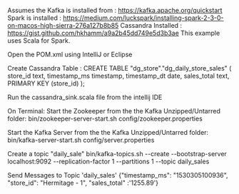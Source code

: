 Assumes the Kafka is installed from : https://kafka.apache.org/quickstart
Spark is installed : https://medium.com/luckspark/installing-spark-2-3-0-on-macos-high-sierra-276a127b8b85
Cassandra Installed : https://gist.github.com/hkhamm/a9a2b45dd749e5d3b3ae
This example uses Scala for Spark.

Open the POM.xml using IntelliJ or Eclipse

Create Cassandra Table :
CREATE TABLE "dg_store"."dg_daily_store_sales" (
	 store_id text,
     timestamp_ms timestamp,
     timestamp_dt date,
     sales_total  text,
	PRIMARY KEY (store_id)
);

Run the cassandra_sink.scala file from the intellij IDE

On Terminal:
Start the Zookeeper from the the Kafka Unzipped/Untarred folder:
 bin/zookeeper-server-start.sh config/zookeeper.properties

Start the Kafka Server from the the Kafka Unzipped/Untarred folder:
 bin/kafka-server-start.sh config/server.properties
 
Create a topic "daily_sale"
bin/kafka-topics.sh --create --bootstrap-server localhost:9092 --replication-factor 1 --partitions 1 --topic daily_sales

Send Messages to Topic 'daily_sales'
{"timestamp_ms": "1530305100936", "store_id": "Hermitage - 1", "sales_total" :'1255.89'}



 
